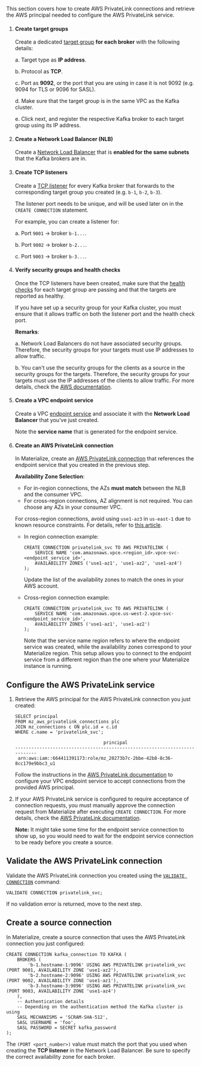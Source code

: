 This section covers how to create AWS PrivateLink connections
and retrieve the AWS principal needed to configure the AWS PrivateLink service.

1. #### Create target groups
    Create a dedicated [target group](https://docs.aws.amazon.com/elasticloadbalancing/latest/network/create-target-group.html) **for each broker** with the following details:

    a. Target type as **IP address**.

    b. Protocol as **TCP**.

    c. Port as **9092**, or the port that you are using in case it is not 9092 (e.g. 9094 for TLS or 9096 for SASL).

    d. Make sure that the target group is in the same VPC as the Kafka cluster.

    e. Click next, and register the respective Kafka broker to each target group using its IP address.

1. #### Create a Network Load Balancer (NLB)
    Create a [Network Load Balancer](https://docs.aws.amazon.com/elasticloadbalancing/latest/network/create-network-load-balancer.html) that is **enabled for the same subnets** that the Kafka brokers are in.

1. #### Create TCP listeners

    Create a [TCP listener](https://docs.aws.amazon.com/elasticloadbalancing/latest/network/create-listener.html) for every Kafka broker that forwards to the corresponding target group you created (e.g. `b-1`, `b-2`, `b-3`).

    The listener port needs to be unique, and will be used later on in the `CREATE CONNECTION` statement.

    For example, you can create a listener for:

    a. Port `9001` → broker `b-1...`.

    b. Port `9002` → broker `b-2...`.

    c. Port `9003` → broker `b-3...`.

1. #### Verify security groups and health checks

    Once the TCP listeners have been created, make sure that the [health checks](https://docs.aws.amazon.com/elasticloadbalancing/latest/network/target-group-health-checks.html) for each target group are passing and that the targets are reported as healthy.

    If you have set up a security group for your Kafka cluster, you must ensure that it allows traffic on both the listener port and the health check port.

    **Remarks**:

    a. Network Load Balancers do not have associated security groups. Therefore, the security groups for your targets must use IP addresses to allow traffic.

    b. You can't use the security groups for the clients as a source in the security groups for the targets. Therefore, the security groups for your targets must use the IP addresses of the clients to allow traffic. For more details, check the [AWS documentation](https://docs.aws.amazon.com/elasticloadbalancing/latest/network/target-group-register-targets.html).

1. #### Create a VPC endpoint service

    Create a VPC [endpoint service](https://docs.aws.amazon.com/vpc/latest/privatelink/create-endpoint-service.html) and associate it with the **Network Load Balancer** that you’ve just created.

    Note the **service name** that is generated for the endpoint service.

1. #### Create an AWS PrivateLink connection
     In Materialize, create an [AWS PrivateLink connection](/sql/create-connection/#aws-privatelink) that references the endpoint service that you created in the previous step.

    **Availability Zone Selection**:

    * For in-region connections, the AZs **must match** between the NLB and the consumer VPC.
    * For cross-region connections, AZ alignment is not required. You can choose any AZs in your consumer VPC.

    For cross-region connections, avoid using `use1-az3` in `us-east-1` due to known resource constraints. For details, refer to [this article](https://wolfman.dev/posts/exclude-use1-az3/).

    * In region connection example:

        ```mzsql
        CREATE CONNECTION privatelink_svc TO AWS PRIVATELINK (
            SERVICE NAME 'com.amazonaws.vpce.<region_id>.vpce-svc-<endpoint_service_id>',
            AVAILABILITY ZONES ('use1-az1', 'use1-az2', 'use1-az4')
        );
        ```

        Update the list of the availability zones to match the ones in your AWS account.

    * Cross-region connection example:

        ```mzsql
        CREATE CONNECTION privatelink_svc TO AWS PRIVATELINK (
            SERVICE NAME 'com.amazonaws.vpce.us-west-2.vpce-svc-<endpoint_service_id>',
            AVAILABILITY ZONES ('use1-az1', 'use1-az2')
        );
        ```

        Note that the service name region refers to where the endpoint service was created, while the availability zones correspond to your Materialize region. This setup allows you to connect to the endpoint service from a different region than the one where your Materialize instance is running.

## Configure the AWS PrivateLink service

1. Retrieve the AWS principal for the AWS PrivateLink connection you just created:

    ```mzsql
    SELECT principal
    FROM mz_aws_privatelink_connections plc
    JOIN mz_connections c ON plc.id = c.id
    WHERE c.name = 'privatelink_svc';
    ```

    ```
                                     principal
    ---------------------------------------------------------------------------
     arn:aws:iam::664411391173:role/mz_20273b7c-2bbe-42b8-8c36-8cc179e9bbc3_u1
    ```

    Follow the instructions in the [AWS PrivateLink documentation](https://docs.aws.amazon.com/vpc/latest/privatelink/add-endpoint-service-permissions.html)
    to configure your VPC endpoint service to accept connections from the
    provided AWS principal.

1. If your AWS PrivateLink service is configured to require acceptance of connection requests, you must manually approve the connection request from Materialize after executing `CREATE CONNECTION`. For more details, check the [AWS PrivateLink documentation](https://docs.aws.amazon.com/vpc/latest/privatelink/configure-endpoint-service.html#accept-reject-connection-requests).

    **Note:** It might take some time for the endpoint service connection to show up, so you would need to wait for the endpoint service connection to be ready before you create a source.

## Validate the AWS PrivateLink connection

Validate the AWS PrivateLink connection you created using the [`VALIDATE CONNECTION`](/sql/validate-connection) command:

```mzsql
VALIDATE CONNECTION privatelink_svc;
```

If no validation error is returned, move to the next step.

## Create a source connection

In Materialize, create a source connection that uses the AWS PrivateLink connection you just configured:

```mzsql
CREATE CONNECTION kafka_connection TO KAFKA (
    BROKERS (
        'b-1.hostname-1:9096' USING AWS PRIVATELINK privatelink_svc (PORT 9001, AVAILABILITY ZONE 'use1-az2'),
        'b-2.hostname-2:9096' USING AWS PRIVATELINK privatelink_svc (PORT 9002, AVAILABILITY ZONE 'use1-az1'),
        'b-3.hostname-3:9096' USING AWS PRIVATELINK privatelink_svc (PORT 9003, AVAILABILITY ZONE 'use1-az4')
    ),
    -- Authentication details
    -- Depending on the authentication method the Kafka cluster is using
    SASL MECHANISMS = 'SCRAM-SHA-512',
    SASL USERNAME = 'foo',
    SASL PASSWORD = SECRET kafka_password
);
```

The `(PORT <port_number>)` value must match the port that you used when creating the **TCP listener** in the Network Load Balancer. Be sure to specify the correct availability zone for each broker.
